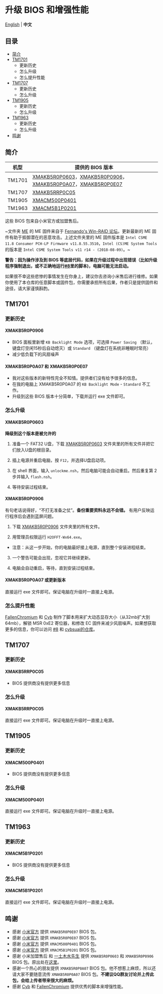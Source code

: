 # 升级 BIOS 和增强性能

[English](README.md) | **中文**

## 目录

- [简介](#简介)
- [TM1701](#tm1701)
  - 更新历史
  - 怎么升级
  - 怎么提升性能
- [TM1707](#tm1707)
  - 更新历史
  - 怎么升级
- [TM1905](#tm1905)
  - 更新历史
  - 怎么升级
- [TM1963](#tm1963)
  - 更新历史
  - 怎么升级
- [鸣谢](#鸣谢)


## 简介

| 机型 | 提供的 BIOS 版本 |
| ------ | ---------- |
| TM1701 | [XMAKB5R0P0603](TM1701/XMAKB5R0P0603)，[XMAKB5R0P0906](TM1701/XMAKB5R0P0906)，[XMAKB5R0P0A07](TM1701/XMAKB5R0P0A07.exe)，[XMAKB5R0P0E07](TM1701/XMAKB5R0P0E07.exe) |
| TM1707 | [XMAKB5RRP0C05](TM1707/XMAKB5RRP0C05.exe) |
| TM1905 | [XMACM500P0401](TM1905/XMACM500P0401.exe) |
| TM1963 | [XMACM5B1P0201](TM1963/XMACM5B1P0201.exe) |

这些 BIOS 包来自小米官方或加盟售后。

~文件夹 [ME](ME) 的 ME 固件来自于 [Fernando's Win-RAID 论坛](https://www.win-raid.com/t596f39-Intel-Management-Engine-Drivers-Firmware-amp-System-Tools.html)。更新最新的 ME 固件有助于抵御潜在的恶意攻击。上述文件夹里的 ME 固件版本是 `Intel CSME 11.8 Consumer PCH-LP Firmware v11.8.55.3510`，`Intel (CS)ME System Tools` 的版本是 `Intel CSME System Tools v11 r14 - (2018-08-09)`。~

**警告：因为操作涉及到 BIOS 等底层代码，如果在升级过程中出现错误（比如升级程序强制退出，或不正确地运行[#8](https://github.com/stevezhengshiqi/XiaoMi-Pro/issues/8)里的脚本)，电脑可能无法启动。**

如果很不幸这些悲惨的事情发生在你身上，建议你去咨询小米售后进行维修。如果你使用了本仓库的任意脚本或固件包，你需要承担所有后果，作者只是提供固件和途径，请大家谨慎斟酌。


## TM1701

### 更新历史

#### XMAKB5R0P0906

- BIOS 面板里新增 `KB Backlight Mode` 选项，可选择 `Power Saving` （默认，键盘灯空闲15秒后自动熄灭）或 `Standard` （键盘灯在系统非睡眠时常亮）
- 减少低负载下的风扇噪声

#### XMAKB5R0P0A07 和 XMAKB5R0P0E07

- 我对这些版本的新特性完全不知情。提供者们没有给予很多的信息。
- 在我的电脑上 XMAKB5R0P0A07 的 `KB Backlight Mode` - `Standard` 不工作。
- 升级到这些 BIOS 版本十分简单，下载并运行 exe 文件即可。


### 怎么升级

#### XMAKB5R0P0603

**降级到这个版本是被允许的**

1. 准备一个 FAT32 U盘，下载 [XMAKB5R0P0603](TM1701/XMAKB5R0P0603) 文件夹里的所有文件并把它们放入U盘的根目录。

2. 插上电源并重启电脑，按 `F12`，并选择U盘启动项。

3. 在 shell 界面，输入 `unlockme.nsh`，然后电脑可能会自动重启。然后重复第 2 步并输入 `flash.nsh`。

4. 等待安装过程结束。

#### XMAKB5R0P0906

有句老话说得好，“不打无准备之仗”。**备份重要资料永远不会错。** 有用户反映运行程序后会遇到蓝屏问题。

1. 下载 [XMAKB5R0P0906](TM1701/XMAKB5R0P0906) 文件夹里的所有文件。

2. 用管理员权限运行 `H2OFFT-Wx64.exe`。
  - 注意：从这一步开始，你的电脑最好接上电源，直到整个安装进程结束。

3. 一个警告可能会出现，忽视它并继续更新。

4. 电脑会自动重启，等待，直到安装过程结束。

#### XMAKB5R0P0A07 或更新版本

直接运行 exe 文件即可。保证电脑在升级时一直接上电源。


### 怎么提升性能

[FallenChromium](https://github.com/FallenChromium) 和 [Cyb](http://4pda.ru/forum/index.php?showuser=914121) 制作了脚本用来扩大动态显存大小（从32mb扩大到64mb），解锁 MSR 0xE2 寄位器，和修改 EC 固件来减少风扇噪声。如果想获取更多的信息，你可以访问 [#8](https://github.com/stevezhengshiqi/XiaoMi-Pro/issues/8) 和 [cybsuai的仓库](https://github.com/cybsuai/Mi-Notebook-Pro-tweaks)。


## TM1707

### 更新历史

#### XMAKB5RRP0C05

- BIOS 提供商没有提供更多信息


### 怎么升级

#### XMAKB5RRP0C05

直接运行 exe 文件即可。保证电脑在升级时一直接上电源。


## TM1905

### 更新历史

#### XMACM500P0401

- BIOS 提供商没有提供更多信息


### 怎么升级

#### XMACM500P0401

直接运行 exe 文件即可。保证电脑在升级时一直接上电源。


## TM1963

### 更新历史

#### XMACM5B1P0201

- BIOS 提供商没有提供更多信息


### 怎么升级

#### XMACM5B1P0201

直接运行 exe 文件即可。保证电脑在升级时一直接上电源。


## 鸣谢

- 感谢 [小米官方](https://www.mi.com/service/bijiben/drivers/15) 提供 `XMAKB5R0P0E07` BIOS 包。
- 感谢 [小米官方](https://www.mi.com/service/bijiben/drivers/15-game-gtx) 提供 `XMAKB5R0P0E07` BIOS 包。
- 感谢 [小米官方](https://www.mi.com/service/bijiben/drivers/A10) 提供 `XMACM500P0401` BIOS 包。
- 感谢 [小米官方](https://www.mi.com/service/bijiben/drivers/A10G5) 提供 `XMACM5B1P0201` BIOS 包。
- 感谢 小米加盟售后 和 [一土木水先生](http://bbs.xiaomi.cn/u-detail-1242799508) 提供 `XMAKB5R0P0603` 和 `XMAKB5R0P0906` BIOS 包。原出处在[这里](http://bbs.xiaomi.cn/t-36660609-1)。
- 感谢一个热心的朋友提供 `XMAKB5R0P0A07` BIOS 包。他不想惹上麻烦，所以还请大家不要随意流传 `XMAKB5R0P0A07` BIOS 包。**不建议QQ群友讨论并上传此包，会给上传者带来很大的麻烦。**
- 感谢 [Cyb](http://4pda.ru/forum/index.php?showuser=914121) 和 [FallenChromium](https://github.com/FallenChromium) 提供优秀的脚本来增强性能。
